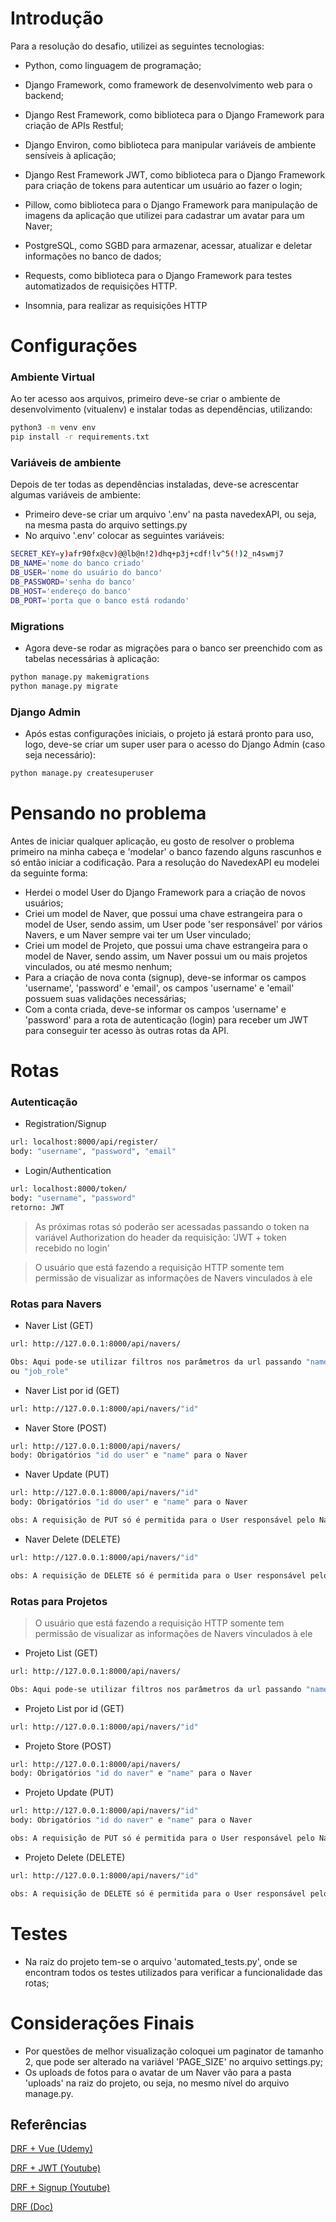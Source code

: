# Introdução

Para a resolução do desafio, utilizei as seguintes tecnologias:

- Python, como linguagem de programação;

- Django Framework, como framework de desenvolvimento web para o backend;

- Django Rest Framework, como biblioteca para o Django Framework para criação de APIs Restful;

- Django Environ, como biblioteca para manipular variáveis de ambiente sensíveis à aplicação;

- Django Rest Framework JWT, como biblioteca para o Django Framework para criação de tokens para autenticar um usuário ao fazer o login;

- Pillow, como biblioteca para o Django Framework para manipulação de imagens da aplicação que utilizei para cadastrar um avatar para um Naver;

- PostgreSQL, como SGBD para armazenar, acessar, atualizar e deletar informações no banco de dados;

- Requests, como biblioteca para o Django Framework para testes automatizados de requisições HTTP.

- Insomnia, para realizar as requisições HTTP

# Configurações

### Ambiente Virtual

Ao ter acesso aos arquivos, primeiro deve-se criar o ambiente de desenvolvimento (vitualenv) e instalar todas as dependências, utilizando:

```bash
python3 -m venv env
pip install -r requirements.txt
```

### Variáveis de ambiente

Depois de ter todas as dependências instaladas, deve-se acrescentar algumas variáveis de ambiente:

- Primeiro deve-se criar um arquivo '.env' na pasta navedexAPI, ou seja, na mesma pasta do arquivo settings.py
- No arquivo '.env' colocar as seguintes variáveis:

```bash
SECRET_KEY=y)afr90fx@cv)@@lb@n!2)dhq+p3j+cdf!lv^5(!)2_n4swmj7
DB_NAME='nome do banco criado'
DB_USER='nome do usuário do banco'
DB_PASSWORD='senha do banco'
DB_HOST='endereço do banco'
DB_PORT='porta que o banco está rodando'
```

### Migrations

- Agora deve-se rodar as migrações para o banco ser preenchido com as tabelas necessárias à aplicação:

```bash
python manage.py makemigrations
python manage.py migrate
```

### Django Admin

- Após estas configurações iniciais, o projeto já estará pronto para uso, logo, deve-se criar um super user para o acesso do Django Admin (caso seja necessário):

```bash
python manage.py createsuperuser
```


# Pensando no problema

Antes de iniciar qualquer aplicação, eu gosto de resolver o problema primeiro na minha cabeça e 'modelar' o banco fazendo alguns rascunhos e só então iniciar a codificação. Para a resolução do NavedexAPI eu modelei da seguinte forma:

- Herdei o model User do Django Framework para a criação de novos usuários;
- Criei um model de Naver, que possui uma chave estrangeira para o model de User, sendo assim, um User pode 'ser responsável' por vários Navers, e um Naver sempre vai ter um User vinculado;
- Criei um model de Projeto, que possui uma chave estrangeira para o model de Naver, sendo assim, um Naver possui um ou mais projetos vinculados, ou até mesmo nenhum;
- Para a criação de nova conta (signup), deve-se informar os campos 'username', 'password' e 'email', os campos 'username' e 'email' possuem suas validações necessárias;
- Com a conta criada, deve-se informar os campos 'username' e 'password' para a rota de autenticação (login) para receber um JWT para conseguir ter acesso às outras rotas da API.

# Rotas

### Autenticação
- Registration/Signup
```bash
url: localhost:8000/api/register/
body: "username", "password", "email"
```

- Login/Authentication
```bash
url: localhost:8000/token/
body: "username", "password"
retorno: JWT
```


> As próximas rotas só poderão ser acessadas passando o token na variável Authorization do header da requisição: 'JWT + token recebido no login'

> O usuário que está fazendo a requisição HTTP somente tem permissão de visualizar as informações de Navers vinculados à ele 


### Rotas para Navers
- Naver List (GET)
```bash
url: http://127.0.0.1:8000/api/navers/

Obs: Aqui pode-se utilizar filtros nos parâmetros da url passando "name"ou "admission_date"
ou "job_role"
```

- Naver List por id (GET)
```bash
url: http://127.0.0.1:8000/api/navers/"id"
```

- Naver Store (POST)
```bash
url: http://127.0.0.1:8000/api/navers/
body: Obrigatórios "id do user" e "name" para o Naver
```

- Naver Update (PUT)
```bash
url: http://127.0.0.1:8000/api/navers/"id"
body: Obrigatórios "id do user" e "name" para o Naver

obs: A requisição de PUT só é permitida para o User responsável pelo Naver
```
- Naver Delete (DELETE)
```bash
url: http://127.0.0.1:8000/api/navers/"id"

obs: A requisição de DELETE só é permitida para o User responsável pelo Naver
```

### Rotas para Projetos

> O usuário que está fazendo a requisição HTTP somente tem permissão de visualizar as informações de Navers vinculados à ele 


- Projeto List (GET)
```bash
url: http://127.0.0.1:8000/api/navers/

Obs: Aqui pode-se utilizar filtros nos parâmetros da url passando "name"
```

- Projeto List por id (GET)
```bash
url: http://127.0.0.1:8000/api/navers/"id"
```

- Projeto Store (POST)
```bash
url: http://127.0.0.1:8000/api/navers/
body: Obrigatórios "id do naver" e "name" para o Naver
```

- Projeto Update (PUT)
```bash
url: http://127.0.0.1:8000/api/navers/"id"
body: Obrigatórios "id do naver" e "name" para o Naver

obs: A requisição de PUT só é permitida para o User responsável pelo Naver
```
- Projeto Delete (DELETE)
```bash
url: http://127.0.0.1:8000/api/navers/"id"

obs: A requisição de DELETE só é permitida para o User responsável pelo Naver
```

# Testes

- Na raíz do projeto tem-se o arquivo 'automated_tests.py', onde se encontram todos os testes utilizados para verificar a funcionalidade das rotas;


# Considerações Finais

- Por questões de melhor visualização coloquei um paginator de tamanho 2, que pode ser alterado na variável 'PAGE_SIZE' no arquivo settings.py;
- Os uploads de fotos para o avatar de um Naver vão para a pasta 'uploads' na raiz do projeto, ou seja, no mesmo nível do arquivo manage.py.


## Referências
[DRF + Vue (Udemy)](https://www.udemy.com/course/the-complete-guide-to-django-rest-framework-and-vue-js)

[DRF + JWT (Youtube)](https://www.youtube.com/watch?v=jEXQqNtjNJc)

[DRF + Signup (Youtube)](https://www.youtube.com/watch?v=2pzqjmNAsxM&list=PLx-q4INfd95GjSD6I6SsmXhm32ZuxWXpk&index=2)

[DRF (Doc)](https://www.django-rest-framework.org/)

